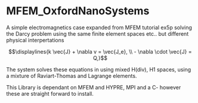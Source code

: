 # MFEM_OxfordNanoSystems
A simple electromagnetics case expanded from MFEM
tutorial ex5p solving the Darcy problem using the
same finite element spaces etc.. but different physical
interpertations
```math
\displaylines{k \vec{J} + \nabla v = \vec{J_e}, \\
- \nabla \cdot \vec{J} = Q,}
```
The system solves these equations in using mixed H(div),
H1 spaces, using a mixture of Raviart-Thomas and Lagrange
elements.

This Library is dependant on MFEM and HYPRE, MPI and a C-
however these are straight forward to install.
